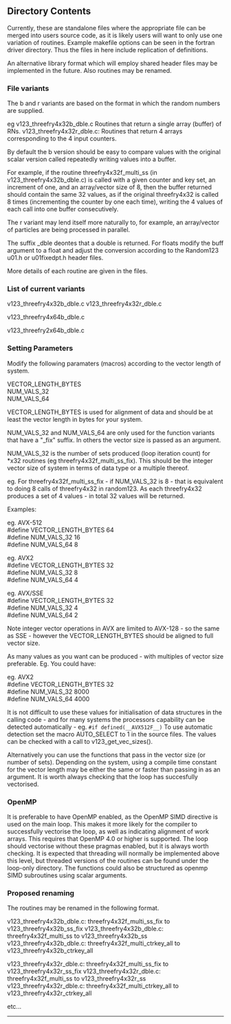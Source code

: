 ## Directory Contents

Currently, these are standalone files where the appropriate file can be merged into users source
code, as it is likely users will want to only use one variation of routines. Example makefile
options can be seen in the fortran driver directory. Thus the files in here include replication
of definitions.

An alternative library format which will employ shared header files may be implemented in the future.
Also routines may be renamed.

### File variants

The b and r variants are based on the format in which the random numbers are supplied.

eg 
v123_threefry4x32b_dble.c  Routines that return a single array (buffer) of RNs.
v123_threefry4x32r_dble.c: Routines that return 4 arrays corresponding to the 4 input counters.

By default the b version should be easy to compare values with the original scalar version called
repeatedly writing values into a buffer. 

For example, if the routine threefry4x32f_multi_ss (in v123_threefry4x32b_dble.c) is called with a given
counter and key set, an increment of one, and an array/vector size of 8, then the buffer returned
should contain the same 32 values, as if the original threefry4x32 is called 8 times (incrementing
the counter by one each time), writing  the 4 values of each call into one buffer consecutively.

The r variant may lend itself more naturally to, for example, an array/vector of particles are being
processed in parallel.

The suffix _dble deontes that a double is returned. For floats modify the buff argument to a float and
adjust the conversion according to the Random123 u01.h or u01fixedpt.h header files.

More details of each routine are given in the files.


### List of current variants


v123_threefry4x32b_dble.c 
v123_threefry4x32r_dble.c 

v123_threefry4x64b_dble.c 

v123_threefry2x64b_dble.c


### Setting Parameters ###

Modify the following paramaters (macros) according to the vector length of system.

VECTOR_LENGTH_BYTES  
NUM_VALS_32  
NUM_VALS_64  

VECTOR_LENGTH_BYTES is used for alignment of data and should be at least the vector length in bytes for your system.

NUM_VALS_32 and NUM_VALS_64 are only used for the function variants that have a "_fix" suffix. In others the vector size is passed as an argument.

NUM_VALS_32 is the number of sets produced (loop iteration count) for *x32 routines (eg threefry4x32f_multi_ss_fix). This should be the integer vector size of system in terms of data type or a multiple thereof.
 
eg. For threefry4x32f_multi_ss_fix - if NUM_VALS_32 is 8 - that is equivalent to doing 8 calls of threefry4x32 in random123. As each threefry4x32 produces a set of 4 values - in total 32 values will be returned.

Examples:

eg. AVX-512  
 #define VECTOR_LENGTH_BYTES 64  
 #define NUM_VALS_32 16  
 #define NUM_VALS_64 8  

eg. AVX2  
 #define VECTOR_LENGTH_BYTES 32  
 #define NUM_VALS_32 8  
 #define NUM_VALS_64 4  

eg. AVX/SSE  
 #define VECTOR_LENGTH_BYTES 32  
 #define NUM_VALS_32 4  
 #define NUM_VALS_64 2  

Note integer vector operations in AVX are limited to AVX-128 - so the same as SSE - however the VECTOR_LENGTH_BYTES should be aligned to full vector size.

As many values as you want can be produced - with multiples of vector size preferable.
Eg. You could have:

eg. AVX2  
 #define VECTOR_LENGTH_BYTES 32  
 #define NUM_VALS_32 8000  
 #define NUM_VALS_64 4000  
 
It is not difficult to use these values for initialisation of data structures in the calling code - and for many systems the processors capability can be detected automatically - eg. `#if defined(__AVX512F__)` To use automatic detection set the macro AUTO_SELECT to 1 in the source files. The values can be checked with a call to v123_get_vec_sizes().

Alternatively you can use the functions that pass in the vector size (or number of sets). Depending on the system, using a compile time constant for the vector length may be either the same or faster than passing in as an argument. It is worth always checking that the loop has succesfully vectorised.

### OpenMP ###

It is preferable to have OpenMP enabled, as the OpenMP SIMD directive is used on the main loop. This makes it more likely for the compiler to successfully vectorise the loop, as well as indicating alignment of work arrays. This requires that OpenMP 4.0 or higher is supported. The loop should vectorise without these pragmas enabled, but it is always worth checking. It is expected that threading will normally be implemented above this level, but threaded versions of the routines can be found under the loop-only directory. The functions could also be structured as openmp SIMD subroutines using scalar arguments. 

### Proposed renaming

The routines may be renamed in the following format.

v123_threefry4x32b_dble.c:  threefry4x32f_multi_ss_fix         to  v123_threefry4x32b_ss_fix
v123_threefry4x32b_dble.c:  threefry4x32f_multi_ss             to  v123_threefry4x32b_ss
v123_threefry4x32b_dble.c:  threefry4x32f_multi_ctrkey_all     to  v123_threefry4x32b_ctrkey_all

v123_threefry4x32r_dble.c:  threefry4x32f_multi_ss_fix         to  v123_threefry4x32r_ss_fix
v123_threefry4x32r_dble.c:  threefry4x32f_multi_ss             to  v123_threefry4x32r_ss
v123_threefry4x32r_dble.c:  threefry4x32f_multi_ctrkey_all     to  v123_threefry4x32r_ctrkey_all

etc...

----------------------------------------------------------------------------------------------------
